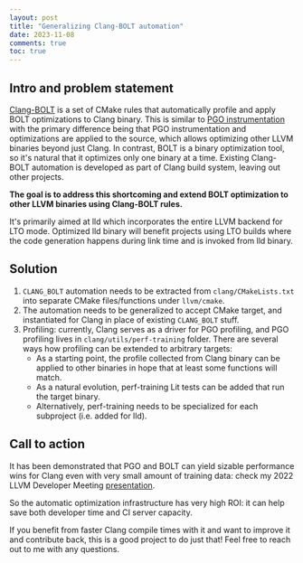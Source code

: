 ```yaml
---
layout: post
title: "Generalizing Clang-BOLT automation"
date: 2023-11-08
comments: true
toc: true
---
```

## Intro and problem statement
[Clang-BOLT](https://llvm.org/docs/AdvancedBuilds.html#bolt) 
is a set of CMake rules that automatically profile and apply BOLT optimizations to Clang binary.
This is similar to [PGO instrumentation](https://llvm.org/docs/AdvancedBuilds.html#multi-stage-pgo) with the primary difference being
that PGO instrumentation and optimizations are applied to the source, which allows optimizing other LLVM binaries beyond just Clang.
In contrast, BOLT is a binary optimization tool, so it's natural that it optimizes only one binary at a time.
Existing Clang-BOLT automation is developed as part of Clang build system, leaving out other projects.

**The goal is to address this shortcoming and extend BOLT optimization to other LLVM binaries using Clang-BOLT rules.**

It's primarily aimed at lld which incorporates the entire LLVM backend for LTO mode.
Optimized lld binary will benefit projects using LTO builds where the code generation happens during link time and is invoked
from lld binary.

## Solution
1. `CLANG_BOLT` automation needs to be extracted from `clang/CMakeLists.txt` into separate CMake files/functions
   under `llvm/cmake`.
2. The automation needs to be generalized to accept CMake target, and instantiated for Clang in place of
   existing `CLANG_BOLT` stuff.
3. Profiling: currently, Clang serves as a driver for PGO profiling, and PGO profiling lives in `clang/utils/perf-training` folder.
   There are several ways how profiling can be extended to arbitrary targets:
   - As a starting point, the profile collected from Clang binary can be applied to other binaries in hope that at least
   some functions will match. 
   - As a natural evolution, perf-training Lit tests can be added that run the target binary.
   - Alternatively, perf-training needs to be specialized for each subproject (i.e. added for lld).
  
## Call to action
It has been demonstrated that PGO and BOLT can yield sizable performance wins for Clang even with very small amount of training data:
check my 2022 LLVM Developer Meeting [presentation](https://llvm.org/devmtg/2022-11/#:~:text=Optimizing%20Clang%20with%20BOLT%20using%20CMake).

So the automatic optimization infrastructure has very high ROI: it can help save both developer time and CI server capacity.

If you benefit from faster Clang compile times with it and want to improve it and contribute back, 
this is a good project to do just that! Feel free to reach out to me with any questions.
